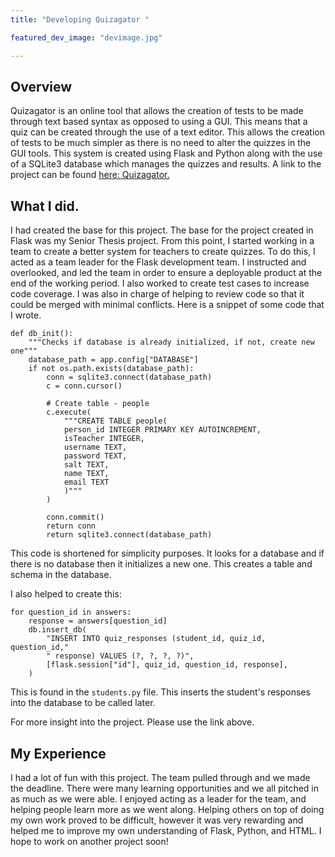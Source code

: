 ```yaml
---
title: "Developing Quizagator "

featured_dev_image: "devimage.jpg"

---
```


## Overview

Quizagator is an online tool that allows the creation of tests to be made
through text based syntax as opposed to using a GUI. This means that a
quiz can be created through the use of a text editor. This allows the
creation of tests to be much simpler as there is no need to alter
the quizzes in the GUI tools. This system is created using Flask and
Python along with the use of a SQLite3 database which manages the quizzes
and results. A link to the project can be found
[here: Quizagator.](https://github.com/GatorEducator/quizagator)

## What I did.

I had created the base for this project. The base for the project created in Flask
was my Senior Thesis project. From this point, I started working in a team to
create a better system for teachers to create quizzes. To do this, I acted as
a team leader for the Flask development team. I instructed and overlooked, and led
the team in order to ensure a deployable product at the end of the working period.
I also worked to create test cases to increase code coverage. I was also in charge
of helping to review code so that it could be merged with minimal conflicts.
Here is a snippet of some code that I wrote.

```
def db_init():
    """Checks if database is already initialized, if not, create new one"""
    database_path = app.config["DATABASE"]
    if not os.path.exists(database_path):
        conn = sqlite3.connect(database_path)
        c = conn.cursor()

        # Create table - people
        c.execute(
            """CREATE TABLE people(
            person_id INTEGER PRIMARY KEY AUTOINCREMENT,
            isTeacher INTEGER,
            username TEXT,
            password TEXT,
            salt TEXT,
            name TEXT,
            email TEXT
            )"""
        )

        conn.commit()
        return conn
        return sqlite3.connect(database_path)
```

This code is shortened for simplicity purposes. It looks for a database and if
there is no database then it initializes a new one. This creates a table and schema
in the database.

I also helped to create this:

```
for question_id in answers:
    response = answers[question_id]
    db.insert_db(
        "INSERT INTO quiz_responses (student_id, quiz_id, question_id,"
        " response) VALUES (?, ?, ?, ?)",
        [flask.session["id"], quiz_id, question_id, response],
    )
```

This is found in the `students.py` file. This inserts the student's responses into
the database to be called later.

For more insight into the project. Please use the link above.

## My Experience

I had a lot of fun with this project. The team pulled through and we made the
deadline. There were many learning opportunities and we all pitched in as much
as we were able. I enjoyed acting as a leader for the team, and helping people
learn more as we went along. Helping others on top of doing my own work proved
to be difficult, however it was very rewarding and helped me to improve my own
understanding of Flask, Python, and HTML. I hope to work on another project
soon!

